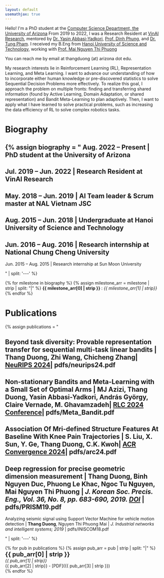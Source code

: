 ```yaml
---
layout: default
usemathjax: true
---
```


Hello! I'm a PhD student at the [Computer Science Department, the University of Arizona](https://www.cs.arizona.edu/) From 2019 to 2022, I was a Research Resident at [VinAI Research](https://www.vinai.io/), mentored by [Dr. Yasin Abbasi-Yadkori](https://yasin-abbasi.github.io/), [Prof. Dinh Phung](https://research.monash.edu/en/persons/dinh-phung), and [Dr. Tung Pham](https://scholar.google.com.au/citations?user=KcUuEKsAAAAJ&hl=en). I received my B.Eng from [Hanoi University of Science and Technology](https://en.hust.edu.vn/), working with [Prof. Mai Nguyen Thi Phuong](https://sme.hust.edu.vn/en/officer/pgs-ts-nguyen-thi-phuong-mai.html)

You can reach me by email at thangduong (at) arizona dot edu.

My research interests lie in Reinforcement Learning (RL), Representation Learning, and Meta Learning. I want to advance our understanding of how to incorporate either human knowledge or pre-discovered statistics to solve Sequential Decision Problems more effectively. To realize this goal, I approach the problem on multiple fronts: finding and transferring shared information (found by Active Learning, Domain Adaptation, or shared representation) and Bandit Meta-Learning to plan adaptively. Then, I want to apply what I have learned to solve practical problems, such as increasing the data efficiency of RL to solve complex robotics tasks.

# Biography

{% 
assign biography = "
Aug. 2022 – Present | PhD student at the University of Arizona
---
Jul. 2019 – Jun. 2022 | Research Resident at VinAI Research
---
May. 2018 – Jun. 2019 | AI Team leader & Scrum master at NAL Vietnam JSC
---
Aug. 2015 – Jun. 2018 | Undergraduate at Hanoi University of Science and Technology
---
Jun. 2016 – Aug. 2016 | Research internship at National Chung Cheng University
---
Jun. 2015 – Aug. 2015 | Research internship at Sun Moon University

" | split: '---' 
%}

{% for milestone in biography %}
{% assign milestone_arr = milestone | strip | split: "|" %}
__<span> {{ milestone_arr[0] | strip }} </span>__ : *{{ milestone_arr[1] | strip}}*
{% endfor %}

# Publications

{% 
assign publications = "

Beyond task diversity: Provable representation transfer for sequential multi-task linear bandits |
__Thang Duong__, Zhi Wang, Chicheng Zhang|
[NeuRIPS 2024](https://neurips.cc/virtual/2024/poster/96798)|
pdfs/neurips24.pdf
---
Non-stationary Bandits and Meta-Learning with a Small Set of Optimal Arms |
MJ Azizi, __Thang Duong__, Yasin Abbasi-Yadkori, András György, Claire Vernade, M. Ghavamzadeh|
[RLC 2024 Conference](https://arxiv.org/abs/2202.13001)|
pdfs/Meta_Bandit.pdf
---
Association Of Mri-defined Structure Features At Baseline With Knee Pain Trajectories |
S. Liu, X. Sun, Y. Ge, __Thang Duong__, C.K. Kwoh|
[ACR Convergence 2024](https://www.sciencedirect.com/science/article/pii/S2772654124000151)|
pdfs/arc24.pdf
---
Deep regression for precise geometric dimension measurement |
__Thang Duong__, Binh Nguyen Duc, Phuong Le Khac, Ngoc Tu Nguyen, Mai Nguyen Thi Phuong |
*J. Korean Soc. Precis. Eng., Vol. 36, No. 8, pp. 683-690, 2019. [DOI](https://doi.org/10.7736/KSPE.2019.36.8.683)* |
pdfs/PRISM19.pdf
---
Analyzing seismic signal using Support Vector Machine for vehicle motion detection |
__Thang Duong__, Nguyen Thi Phuong Mai |
*J. Industrial networks and intelligent systems; 2019* |
pdfs/INISCOM18.pdf

" | split: '---' 
%}


{% for pub in publications %}
{% assign pub_arr = pub | strip | split: "|" %}
__<span style='font-size: 20px'> {{ pub_arr[0] | strip }} </span>__ <br> *{{ pub_arr[1] | strip}}* <br> {{ pub_arr[2] | strip}} - [PDF]({{ pub_arr[3] | strip }})<br>
{% endfor %}


<!-- 
# Awards

__Excellence scholarship for the academic year of 2018 − 2019__ <br>
*Granted for top 1% students with highest CPA of School of Information and Communication Technology, HUST*

# Mentors
- [Viet-Anh Nguyen](https://vietanhnguyen.net)
- [Toan Tran](https://researchers.adelaide.edu.au/profile/toan.m.tran)
- [Khoat Than](https://scholar.google.com.vn/citations?user=z2_6ZRYAAAAJ) 


# Collaborators
- [Man-Chung Yue](https://manchungyue.com/)
- [Gustavo Carneiro](https://cs.adelaide.edu.au/~carneiro/)
- [Xuan Bui](https://scholar.google.com.vn/citations?user=DSLkmeUAAAAJ) -->
